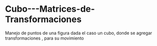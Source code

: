# Cubo---Matrices-de-Transformaciones
Manejo de puntos de una figura dada el caso un cubo, donde se agregar transformaciones , para su movimiento 
